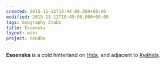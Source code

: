 ```yaml
---
created: 2015-11-12T10:44:00.000+08:00
modified: 2015-11-12T10:45:00.000+08:00
tags: Geography Stubs
title: Esoenska
layout: wiki
project: nendhe
---
```


**Esoenska** is a cold hinterland on [Hida](/content/kyahida_wiki/wiki/Hida), and adjacent to [Kyáhida](/content/kyahida_wiki/wiki/Kyáhida).
